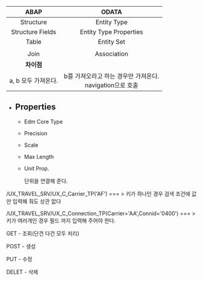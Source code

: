 |        ABAP         |                            ODATA                            |
| :-----------------: | :---------------------------------------------------------: |
|      Structure      |                         Entity Type                         |
|  Structure Fields   |                   Entity Type Properties                    |
|        Table        |                         Entity Set                          |
|                     |                                                             |
|        Join         |                         Association                         |
|     **차이점**      |                                                             |
| a, b 모두 가져온다. | b를 가져오라고 하는 경우만 가져온다.<br>navigation으로 호출 |





* ## Properties

  * Edm Core Type

  * Precision

  * Scale

  * Max Length

  * Unit Prop.

    단위을 연결해 준다.











/UX_TRAVEL_SRV/UX_C_Carrier_TP('AF') === > 키가 하나인 경우 검색 조건에 값만 입력해 줘도 상관 없다

/UX_TRAVEL_SRV/UX_C_Connection_TP(Carrier='AA',Connid='0400') === > 키가 여러개인 경우 필드 까지 입력해 주어야 한다.





GET - 조회(단건 다건 모두 처리)

POST - 생성

PUT - 수정

DELET - 삭제